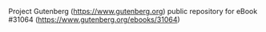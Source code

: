 Project Gutenberg (https://www.gutenberg.org) public repository for eBook #31064 (https://www.gutenberg.org/ebooks/31064)
